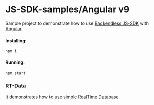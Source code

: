# JS-SDK-samples/Angular v9
Sample project to demonstrate how to use [Backendless JS-SDK](https://github.com/Backendless/JS-SDK) with [Angular](https://angular.io/)

#### Installing:
````
npm i
````

#### Running:
````
npm start
````

### RT-Data
It demonstrates how to use simple [RealTime Database](https://backendless.com/docs/js/rt_overview.html) 
